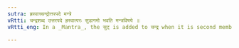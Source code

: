 ```yaml
---
sutra: ह्रस्वाच्चन्द्रोत्तरपदे मन्त्रे
vRtti: चन्द्रशब्द उत्तरपदे ह्रस्वात्परः सुडागमो भवति मन्त्रविषये ॥
vRtti_eng: In a _Mantra_, the सुट् is added to चन्द्र when it is second member in a compound and is preceded by a short vowel.

---
```

